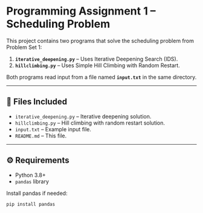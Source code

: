 # Programming Assignment 1 – Scheduling Problem

This project contains two programs that solve the scheduling problem from Problem Set 1:

1. **`iterative_deepening.py`** – Uses Iterative Deepening Search (IDS).  
2. **`hillclimbing.py`** – Uses Simple Hill Climbing with Random Restart.

Both programs read input from a file named **`input.txt`** in the same directory.

---

## 📂 Files Included
- `iterative_deepening.py` – Iterative deepening solution.  
- `hillclimbing.py` – Hill climbing with random restart solution.  
- `input.txt` – Example input file.  
- `README.md` – This file.  

---

## ⚙️ Requirements
- Python 3.8+  
- `pandas` library  

Install pandas if needed:
```bash
pip install pandas

